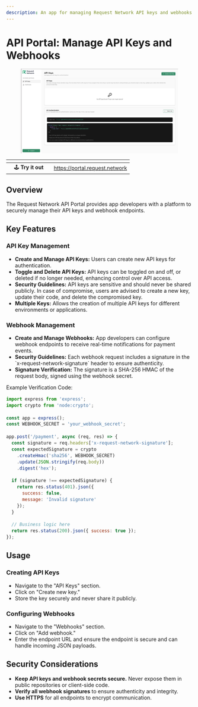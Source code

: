 ```yaml
---
description: An app for managing Request Network API keys and webhooks.
---
```


# API Portal: Manage API Keys and Webhooks

<figure><img src="../../.gitbook/assets/Screenshot from 2025-02-13 16-25-12 (1).png" alt=""><figcaption></figcaption></figure>

<table data-card-size="large" data-view="cards" data-full-width="false"><thead><tr><th></th><th></th><th></th><th data-hidden data-card-target data-type="content-ref"></th></tr></thead><tbody><tr><td></td><td><span data-gb-custom-inline data-tag="emoji" data-code="1f579">🕹️</span> <strong>Try it out</strong></td><td></td><td><a href="https://portal.request.network">https://portal.request.network</a></td></tr></tbody></table>

## Overview

The Request Network API Portal provides app developers with a platform to securely manage their API keys and webhook endpoints.

## Key Features

### API Key Management

* **Create and Manage API Keys:** Users can create new API keys for authentication.
* **Toggle and Delete API Keys:** API keys can be toggled on and off, or deleted if no longer needed, enhancing control over API access.
* **Security Guidelines:** API keys are sensitive and should never be shared publicly. In case of compromise, users are advised to create a new key, update their code, and delete the compromised key.
* **Multiple Keys:** Allows the creation of multiple API keys for different environments or applications.

### Webhook Management

* **Create and Manage Webhooks:** App developers can configure webhook endpoints to receive real-time notifications for payment events.
* **Security Guidelines:** Each webhook request includes a signature in the \`x-request-network-signature\` header to ensure authenticity.
* **Signature Verification:** The signature is a SHA-256 HMAC of the request body, signed using the webhook secret.

Example Verification Code:

```javascript
import express from 'express';
import crypto from 'node:crypto';

const app = express();
const WEBHOOK_SECRET = 'your_webhook_secret';

app.post('/payment', async (req, res) => {
  const signature = req.headers['x-request-network-signature'];
  const expectedSignature = crypto
    .createHmac('sha256', WEBHOOK_SECRET)
    .update(JSON.stringify(req.body))
    .digest('hex');

  if (signature !== expectedSignature) {
    return res.status(401).json({
      success: false,
      message: 'Invalid signature'
    });
  }

  // Business logic here
  return res.status(200).json({ success: true });
});
```

## Usage

### Creating API Keys

* Navigate to the "API Keys" section.
* Click on "Create new key."
* Store the key securely and never share it publicly.

### Configuring Webhooks

* Navigate to the "Webhooks" section.
* Click on "Add webhook."
* Enter the endpoint URL and ensure the endpoint is secure and can handle incoming JSON payloads.

## Security Considerations

* **Keep API keys and webhook secrets secure.** Never expose them in public repositories or client-side code.
* **Verify all webhook signatures** to ensure authenticity and integrity.
* **Use HTTPS** for all endpoints to encrypt communication.
